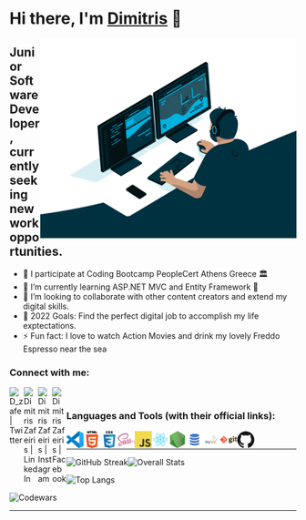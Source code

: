 <h1 id="hi-there-i-m-dimitris-website-">Hi there, I&#39;m <a href="https://github.com/zafeirisdimi">Dimitris</a> 👋</h1>
<p><img align="right" alt="gif" width="450px" height="350" src="https://github.com/dimizafe/dimizafe/blob/main/giphy%20(2).gif" /></p>
<h2 id="junior-software-developer-currently-seeking-new-work-opportunities-">Junior Software Developer, currently seeking new work opportunities.</h2>
<ul align="left">
<li>🔭 I participate at Coding Bootcamp PeopleCert Athens Greece 🏛️</li>
<li>🌱 I’m currently learning ASP.NET MVC and Entity Framework 🤣</li>
<li>👯 I’m looking to collaborate with other content creators and extend my digital skills.</li>
<li>🥅 2022 Goals: Find the perfect digital job to accomplish my life exptectations.</li>
<li>⚡ Fun fact: I love to watch Action Movies and drink my lovely Freddo Espresso near the sea</li>
</ul>
<h3 id="connect-with-me-">Connect with me:</h3>
<p><a href="https://twitter.com/D_zafe"><img align="left" alt="D_zafe | Twitter" width="25px" src="https://cdn.jsdelivr.net/npm/simple-icons@v3/icons/twitter.svg" /></a>
<a href="https://www.linkedin.com/in/dzafe"><img align="left" alt="Dimitris Zafeiris | LinkedIn" width="25px" src="https://cdn.jsdelivr.net/npm/simple-icons@v3/icons/linkedin.svg" /></a>
<a href="https://www.instagram.com/d_zafe"><img align="left" alt="Dimitris Zafeiris | Instagram" width="25px" src="https://cdn.jsdelivr.net/npm/simple-icons@v3/icons/instagram.svg" /></a>
<a href="https://www.facebook.com/dimizafe"><img align="left" alt="Dimitris Zafeiris | Facebook" width="25px" src="https://cdn.jsdelivr.net/npm/simple-icons@v3/icons/facebook.svg" /></a></p>
<p><br /></p>
<h3 id="languages-and-tools-with-their-official-links-">Languages and Tools (with their official links):</h3>
<p><a href="https://code.visualstudio.com"><img align="left" alt="Visual Studio Code" width="30px" src="https://raw.githubusercontent.com/github/explore/80688e429a7d4ef2fca1e82350fe8e3517d3494d/topics/visual-studio-code/visual-studio-code.png" /></a>
<a href="https://html5.org"><img align="left" alt="HTML5" width="30px" src="https://raw.githubusercontent.com/github/explore/80688e429a7d4ef2fca1e82350fe8e3517d3494d/topics/html/html.png" /></a>
<a href="https://www.w3schools.com/css"><img align="left" alt="CSS3" width="30px" src="https://raw.githubusercontent.com/github/explore/80688e429a7d4ef2fca1e82350fe8e3517d3494d/topics/css/css.png" /></a>
<a href="https://sass-lang.com"><img align="left" alt="Sass" width="30px" src="https://raw.githubusercontent.com/github/explore/80688e429a7d4ef2fca1e82350fe8e3517d3494d/topics/sass/sass.png" /></a>
<a href="https://developer.mozilla.org/en-US/docs/Web/JavaScript"><img align="left" alt="JavaScript" width="30px" src="https://raw.githubusercontent.com/github/explore/80688e429a7d4ef2fca1e82350fe8e3517d3494d/topics/javascript/javascript.png" /></a>
<a href="https://reactjs.org"><img align="left" alt="React" width="30px" src="https://raw.githubusercontent.com/github/explore/80688e429a7d4ef2fca1e82350fe8e3517d3494d/topics/react/react.png" /></a>
<a href="https://nodejs.org/en/"><img align="left" alt="Node.js" width="30px" src="https://raw.githubusercontent.com/github/explore/80688e429a7d4ef2fca1e82350fe8e3517d3494d/topics/nodejs/nodejs.png" /></a>
<a href="https://www.w3schools.com/sql/sql_intro.asp"><img align="left" alt="SQL" width="30px" src="https://raw.githubusercontent.com/github/explore/80688e429a7d4ef2fca1e82350fe8e3517d3494d/topics/sql/sql.png" /></a>
<a href="https://www.mysql.com/"><img align="left" alt="MySQL" width="30px" src="https://raw.githubusercontent.com/github/explore/80688e429a7d4ef2fca1e82350fe8e3517d3494d/topics/mysql/mysql.png" /></a>
<a href="https://git-scm.com/"><img align="left" alt="Git" width="30px" src="https://raw.githubusercontent.com/github/explore/80688e429a7d4ef2fca1e82350fe8e3517d3494d/topics/git/git.png" /></a>
<a href="https://github.com/"><img align="left" alt="GitHub" width="30px" src="https://raw.githubusercontent.com/github/explore/78df643247d429f6cc873026c0622819ad797942/topics/github/github.png" /></a>
<br /></p>
<hr/>
<p><img src="https://github-readme-stats.vercel.app/api?username=zafeirisdimi&amp;count_private=true&amp;show_icons=true&amp;hide=contribs" alt="Overall Stats"><a href="https://git.io/streak-stats"><img align="left" src="https://github-readme-streak-stats.herokuapp.com?user=zafeirisdimi&amp;date_format=M%20j%5B%2C%20Y%5D" alt="GitHub Streak"></a></p>
<p><img src="https://github-readme-stats.vercel.app/api/top-langs/?username=zafeirisdimi&amp;layout=compact" alt="Top Langs"></p>

![Codewars](https://github.r2v.ch/codewars?user=d_zafe&stroke=%23BB432C)

<hr/>


